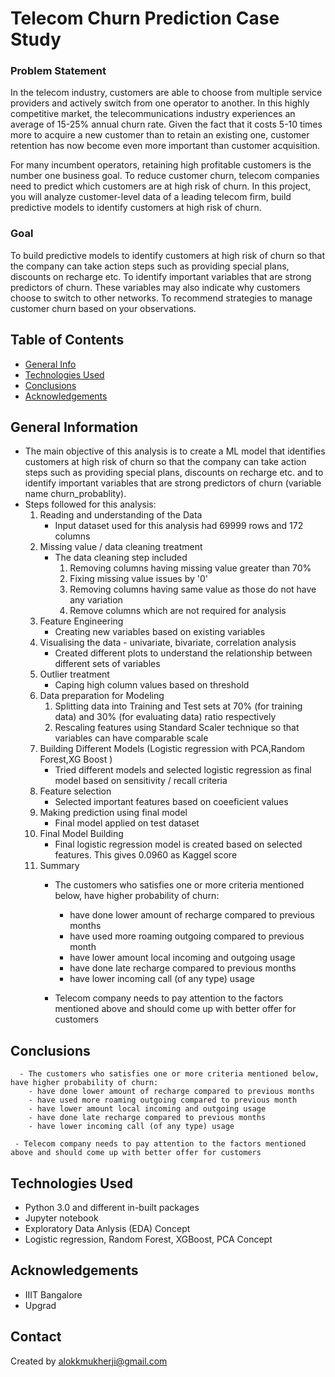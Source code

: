 # Telecom Churn Prediction Case Study 

### Problem Statement <BR>
In the telecom industry, customers are able to choose from multiple service providers and actively switch from one operator to another. In this highly competitive market, the telecommunications industry experiences an average of 15-25% annual churn rate. Given the fact that it costs 5-10 times more to acquire a new customer than to retain an existing one, customer retention has now become even more important than customer acquisition.

For many incumbent operators, retaining high profitable customers is the number one business goal. To reduce customer churn, telecom companies need to predict which customers are at high risk of churn. In this project, you will analyze customer-level data of a leading telecom firm, build predictive models to identify customers at high risk of churn.<BR>

### Goal <BR>
To build predictive models to identify customers at high risk of churn so that the company can take action steps such as providing special plans, discounts on recharge etc. To identify important variables that are strong predictors of churn. These variables may also indicate why customers choose to switch to other networks. To recommend strategies to manage customer churn based on your observations.


## Table of Contents
* [General Info](#general-information)
* [Technologies Used](#technologies-used)
* [Conclusions](#conclusions)
* [Acknowledgements](#acknowledgements)

## General Information
- The main objective of this analysis is to create a ML model that identifies customers at high risk of churn so that the company can take action steps such as providing special plans, discounts on recharge etc. and to identify important variables that are strong predictors of churn (variable name churn_probablity). 
- Steps followed for this analysis: 
  1. Reading and understanding of the Data
     - Input dataset used for this analysis had 69999 rows and 172 columns
  2. Missing value / data cleaning treatment
     - The data cleaning step included
        1. Removing columns having missing value greater than 70% 
        2. Fixing missing value issues by '0'
        3. Removing columns having same value as those do not have any variation
        4. Remove columns which are not required for analysis
  3. Feature Engineering
     - Creating new variables based on existing variables
  4. Visualising the data - univariate, bivariate, correlation analysis
     -  Created different plots to understand the relationship between different sets of variables
  5. Outlier treatment
     -  Caping high column values based on threshold
  3. Data preparation for Modeling
        1. Splitting data into Training and Test sets at 70% (for training data) and 30% (for evaluating data) ratio respectively
        3. Rescaling features using Standard Scaler technique so that variables can have comparable scale 
  4. Building Different Models (Logistic regression with PCA,Random Forest,XG Boost )
      - Tried different models and selected logistic regression as final model based on sensitivity / recall criteria
  5. Feature selection
      - Selected important features based on coeeficient values 
  6. Making prediction using final model
      - Final model applied on test dataset
  7. Final Model Building
      - Final logistic regression model is created based on selected features. This gives 0.0960 as Kaggel score 
  8. Summary
      - The customers who satisfies one or more criteria mentioned below, have higher probability of churn:
        - have done lower amount of recharge compared to previous months
        - have used more roaming outgoing compared to previous month
        - have lower amount local incoming and outgoing usage
        - have done late recharge compared to previous months
        - have lower incoming call (of any type) usage
          
     - Telecom company needs to pay attention to the factors mentioned above and should come up with better offer for customers


   
 

<!-- You don't have to answer all the questions - just the ones relevant to your project. -->

## Conclusions
      - The customers who satisfies one or more criteria mentioned below, have higher probability of churn:
        - have done lower amount of recharge compared to previous months
        - have used more roaming outgoing compared to previous month
        - have lower amount local incoming and outgoing usage
        - have done late recharge compared to previous months
        - have lower incoming call (of any type) usage
        
     - Telecom company needs to pay attention to the factors mentioned above and should come up with better offer for customers

  

<!-- You don't have to answer all the questions - just the ones relevant to your project. -->


## Technologies Used
- Python 3.0 and different in-built packages
- Jupyter notebook
- Exploratory Data Anlysis (EDA) Concept
- Logistic regression, Random Forest, XGBoost, PCA Concept

<!-- As the libraries versions keep on changing, it is recommended to mention the version of library used in this project -->

## Acknowledgements

- IIIT Bangalore
- Upgrad 


## Contact
Created by alokkmukherji@gmail.com 


<!-- Optional -->
<!-- ## License -->
<!-- This project is open source and available under the [... License](). -->

<!-- You don't have to include all sections - just the one's relevant to your project -->

